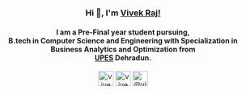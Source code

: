 ### <div align=center> Hi 👋, I'm [Vivek Raj!](https://vivekraj.in) 

 
#### <div align="center">I am a Pre-Final year student pursuing, <br>  B.tech in Computer Science and Engineering with Specialization in Business Analytics and Optimization  from <br>[UPES](https://www.upes.ac.in) Dehradun.

<p align="center">
<a href="https://twitter.com/vivekrajx" target="blank"><img align="center" src="https://cdn.jsdelivr.net/npm/simple-icons@3.0.1/icons/twitter.svg" alt="vivekrajx" height="30" width="30" /></a>
<a href="https://linkedin.com/in/vivekrajx" target="blank"><img align="center" src="https://cdn.jsdelivr.net/npm/simple-icons@3.0.1/icons/linkedin.svg" alt="vivekrajx" height="30" width="30" /></a>
<a href="https://medium.com/@vivekrajx" target="blank"><img align="center" src="https://cdn.jsdelivr.net/npm/simple-icons@3.0.1/icons/medium.svg" alt="@vivekrajx" height="30" width="30" /></a>
</p>
